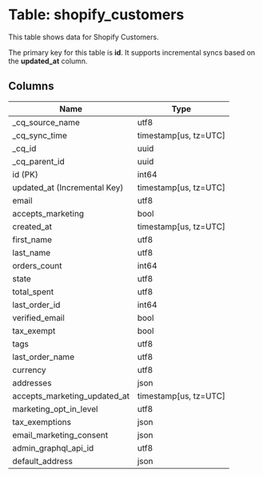 # Table: shopify_customers

This table shows data for Shopify Customers.

The primary key for this table is **id**.
It supports incremental syncs based on the **updated_at** column.

## Columns

| Name          | Type          |
| ------------- | ------------- |
|_cq_source_name|utf8|
|_cq_sync_time|timestamp[us, tz=UTC]|
|_cq_id|uuid|
|_cq_parent_id|uuid|
|id (PK)|int64|
|updated_at (Incremental Key)|timestamp[us, tz=UTC]|
|email|utf8|
|accepts_marketing|bool|
|created_at|timestamp[us, tz=UTC]|
|first_name|utf8|
|last_name|utf8|
|orders_count|int64|
|state|utf8|
|total_spent|utf8|
|last_order_id|int64|
|verified_email|bool|
|tax_exempt|bool|
|tags|utf8|
|last_order_name|utf8|
|currency|utf8|
|addresses|json|
|accepts_marketing_updated_at|timestamp[us, tz=UTC]|
|marketing_opt_in_level|utf8|
|tax_exemptions|json|
|email_marketing_consent|json|
|admin_graphql_api_id|utf8|
|default_address|json|